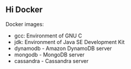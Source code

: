 ## Hi Docker

Docker images:

- gcc: Environment of GNU C
- jdk: Environment of Java SE Development Kit
- dynamodb - Amazon DynamoDB server
- mongodb - MongoDB server
- cassandra - Cassandra server

